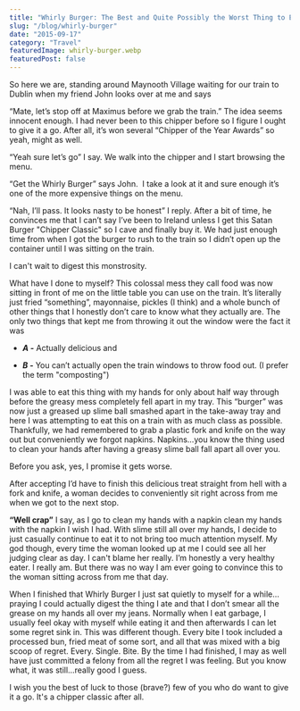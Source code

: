 ```yaml
---
title: "Whirly Burger: The Best and Quite Possibly the Worst Thing to Ever Happen to Me"
slug: "/blog/whirly-burger"
date: "2015-09-17"
category: "Travel"
featuredImage: whirly-burger.webp
featuredPost: false
---
```


So here we are, standing around Maynooth Village waiting for our train to Dublin when my friend John looks over at me and says

“Mate, let’s stop off at Maximus before we grab the train.” The idea seems innocent enough. I had never been to this chipper before so I figure I ought to give it a go. After all, it’s won several “Chipper of the Year Awards” so yeah, might as well.

“Yeah sure let’s go” I say. We walk into the chipper and I start browsing the menu.

“Get the Whirly Burger” says John.  I take a look at it and sure enough it’s one of the more expensive things on the menu.

“Nah, I’ll pass. It looks nasty to be honest” I reply. After a bit of time, he convinces me that I can’t say I’ve been to Ireland unless I get this Satan Burger "Chipper Classic" so I cave and finally buy it. We had just enough time from when I got the burger to rush to the train so I didn’t open up the container until I was sitting on the train.

I can't wait to digest this monstrosity.

What have I done to myself? This colossal mess they call food was now sitting in front of me on the little table you can use on the train. It’s literally just fried “something”, mayonnaise, pickles (I think) and a whole bunch of other things that I honestly don’t care to know what they actually are. The only two things that kept me from throwing it out the window were the fact it was

- ***A -*** Actually delicious and

- ***B -*** You can’t actually open the train windows to throw food out. (I prefer the term "composting")

I was able to eat this thing with my hands for only about half way through before the greasy mess completely fell apart in my tray. This “burger” was now just a greased up slime ball smashed apart in the take-away tray and here I was attempting to eat this on a train with as much class as possible. Thankfully, we had remembered to grab a plastic fork and knife on the way out but conveniently we forgot napkins. Napkins…you know the thing used to clean your hands after having a greasy slime ball fall apart all over you.

Before you ask, yes, I promise it gets worse.

After accepting I’d have to finish this delicious treat straight from hell with a fork and knife, a woman decides to conveniently sit right across from me when we got to the next stop.

<strong>“Well crap”</strong> I say, as I go to clean my hands with a napkin clean my hands with the napkin I wish I had. With slime still all over my hands, I decide to just casually continue to eat it to not bring too much attention myself. My god though, every time the woman looked up at me I could see all her judging clear as day. I can't blame her really. I’m honestly a very healthy eater. I really am. But there was no way I am ever going to convince this to the woman sitting across from me that day.

When I finished that Whirly Burger I just sat quietly to myself for a while…praying I could actually digest the thing I ate and that I don’t smear all the grease on my hands all over my jeans. Normally when I eat garbage, I usually feel okay with myself while eating it and then afterwards I can let some regret sink in. This was different though. Every bite I took included a processed bun, fried meat of some sort, and all that was mixed with a big scoop of regret. Every. Single. Bite. By the time I had finished, I may as well have just committed a felony from all the regret I was feeling. But you know what, it was still…really good I guess.

I wish you the best of luck to those (brave?) few of you who do want to give it a go. It's a chipper classic after all.